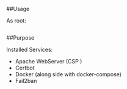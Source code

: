 

##Usage

As root: 
```

```

##Purpose

Installed Services:

* Apache WebServer (CSP )
* Certbot 
* Docker (along side with docker-compose)
* Fail2ban

